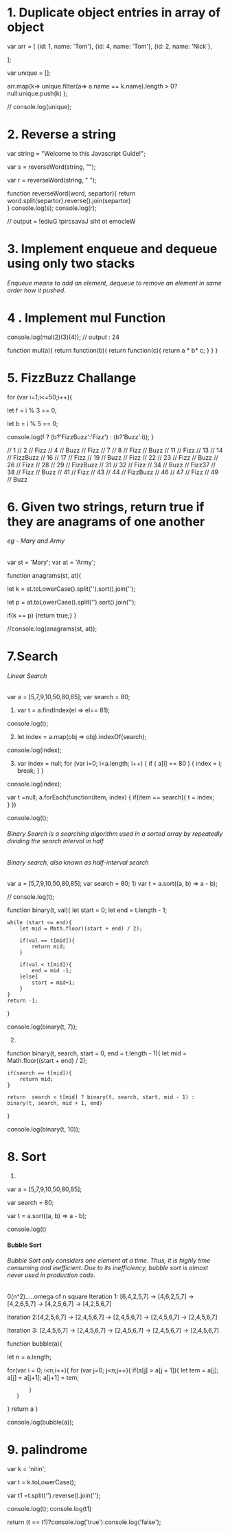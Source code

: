 # 1. Duplicate object entries in array of object

var  arr = [
  {id: 1, name: 'Tom'},
  {id: 4, name: 'Tom'},
  {id: 2, name: 'Nick'},
 
];

var unique = [];

arr.map(k=> unique.filter(a=> 
a.name == k.name).length > 0? null:unique.push(k)
);



// console.log(unique);


# 2. Reverse a string
var string = "Welcome to this Javascript Guide!";

var s = reverseWord(string, "");

var r = reverseWord(string, " ");



function reverseWord(word, separtor){
    return word.split(separtor).reverse().join(separtor)    
}
console.log(s);
console.log(r);




// output = !ediuG tpircsavaJ siht ot emocleW


# 3. Implement enqueue and dequeue using only two stacks
###### Enqueue means to add an element, dequeue to remove an element in same order how it pushed.

# 4 . Implement mul Function

console.log(mul(2)(3)(4)); // output : 24


function mul(a){
    return function(b){
        return function(c){
        return a * b* c;
        }
    }
}

# 5. FizzBuzz Challange

for (var i=1;i<=50;i++){

   let f = i % 3 == 0;
   
   let b = i % 5 == 0;
   
   console.log(f ? (b?'FizzBuzz':'Fizz') : (b?'Buzz':i));
}



// 1
// 2
// Fizz
// 4
// Buzz
// Fizz
// 7
// 8
// Fizz
// Buzz
// 11
// Fizz
// 13
// 14
// FizzBuzz
// 16
// 17
// Fizz
// 19
// Buzz
// Fizz
// 22
// 23
// Fizz
// Buzz
// 26
// Fizz
// 28
// 29
// FizzBuzz
// 31
// 32
// Fizz
// 34
// Buzz
// Fizz37
// 38
// Fizz
// Buzz
// 41
// Fizz
// 43
// 44
// FizzBuzz
// 46
// 47
// Fizz
// 49
// Buzz

# 6. Given two strings, return true if they are anagrams of one another
###### eg - Mary and Army

var st = 'Mary';
var at = 'Army';

function anagrams(st, at){

   let k  = st.toLowerCase().split('').sort().join('');
   
   let p = at.toLowerCase().split('').sort().join('');
   
   if(k == p) {return true;}
}

//console.log(anagrams(st, at));

# 7.Search

###### Linear Search

var a = [5,7,9,10,50,80,85];
var search = 80;


1) var t = a.findIndex(el => el== 81);

console.log(t);



2) let index = a.map(obj => obj).indexOf(search);

console.log(index);

3) var index = null;
for (var i=0; i<a.length; i++) {
    if ( a[i] == 80 ) {
        index = i;
        break;
    }
}

console.log(index);

var t =null;
a.forEach(function(item, index) {
    if(item == search){
     t = index;   
    }
})

console.log(t);

###### Binary Search is a searching algorithm used in a sorted array by repeatedly dividing the search interval in half
###### Binary search, also known as half-interval search
var a = [5,7,9,10,50,80,85];
var search = 80;
1)
var t = a.sort((a, b) => a - b);

// console.log(t);

function binary(t, val){
    let start = 0;
    let end = t.length - 1;
    
    while (start <= end){
        let mid = Math.floor((start + end) / 2);
        
        if(val == t[mid]){
            return mid;
        }
        
        if(val < t[mid]){
            end = mid -1;
        }else{
            start = mid+1;
        }
    }
    return -1;
}


console.log(binary(t, 7));

2) 

function binary(t, search, start = 0, end = t.length - 1){
    let mid = Math.floor((start + end) / 2);
    
    if(search == t[mid]){
        return mid;
    }
    
    return  search < t[mid] ? binary(t, search, start, mid - 1) :
    binary(t, search, mid + 1, end)
}


console.log(binary(t, 10));

# 8. Sort
1) 
var a = [5,7,9,10,50,80,85];

var search = 80;

var t = a.sort((a, b) => a - b);

console.log(t)


#### Bubble Sort
###### Bubble Sort only considers one element at a time. Thus, it is highly time consuming and inefficient. Due to its inefficiency, bubble sort is almost never used in production code.
0(n^2).....omega of n square
Iteration 1: [6,4,2,5,7] → [4,6,2,5,7] → [4,2,6,5,7] → [4,2,5,6,7] → [4,2,5,6,7]

Iteration 2:[4,2,5,6,7] → [2,4,5,6,7] → [2,4,5,6,7] → [2,4,5,6,7] → [2,4,5,6,7]

Iteration 3: [2,4,5,6,7] → [2,4,5,6,7] → [2,4,5,6,7] → [2,4,5,6,7] → [2,4,5,6,7]

function bubble(a){
   
   let n = a.length;
   
   for(var i = 0; i<n;i++){
       for (var j=0; j<n;j++){
           if(a[j] > a[j + 1]){
               let tem = a[j];
               a[j] = a[j+1];
               a[j+1] = tem;
               
           }
       }
   }
   return a
}

console.log(bubble(a));

# 9. palindrome
var k = 'nitin';


var t = k.toLowerCase();

var t1 =t.split('').reverse().join('');

console.log(t);
console.log(t1)

return (t == t1)?console.log('true'):console.log('false');
